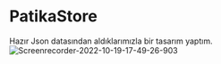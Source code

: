 # PatikaStore
Hazır Json datasından aldıklarımızla bir tasarım yaptım.
![Screenrecorder-2022-10-19-17-49-26-903](https://user-images.githubusercontent.com/72871376/196726564-b9fc91ac-64ed-4141-92c8-a26e54c8156b.gif)

